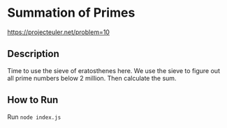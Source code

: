 # Summation of Primes

https://projecteuler.net/problem=10

## Description

Time to use the sieve of eratosthenes here. We use the sieve to figure out all prime numbers below 2 million. Then calculate the sum.

## How to Run

Run `node index.js`
